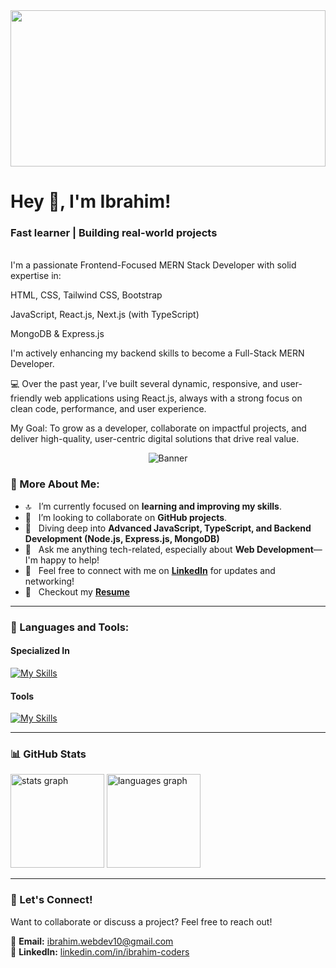  <img src="https://i.ibb.co/4wVHwmBz/Add-a-heading.png" width="100%" height="250" />

<h1> Hey 👋, I'm Ibrahim!</h1>

<h3>Fast learner | Building real-world projects</h3>
<br/>
I'm a passionate Frontend-Focused MERN Stack Developer with solid expertise in:

HTML, CSS, Tailwind CSS, Bootstrap

JavaScript, React.js, Next.js (with TypeScript)

MongoDB & Express.js

I'm actively enhancing my backend skills to become a Full-Stack MERN Developer.

💻 Over the past year, I’ve built several dynamic, responsive, and user-friendly web applications using React.js, always with a strong focus on clean code, performance, and user experience.

My Goal: To grow as a developer, collaborate on impactful projects, and deliver high-quality, user-centric digital solutions that drive real value.

<p align="center">
  <img src="https://github.com/Purnendu-sarkar/Purnendu-sarkar/blob/main/gif.gif" alt="Banner" style="max-width: 100%; height: auto;">
</p>
  
### 🤞 More About Me:

- 🔝 &nbsp; I’m currently focused on **learning and improving my skills**.
- 🤝 &nbsp; I’m looking to collaborate on **GitHub projects**.
- 🌱 &nbsp; Diving deep into  **Advanced JavaScript, TypeScript, and Backend Development (Node.js, Express.js, MongoDB)** 
- 💬 &nbsp; Ask me anything tech-related, especially about **Web Development**—I'm happy to help!
- 📧 &nbsp; Feel free to connect with me on **[LinkedIn](https://www.linkedin.com/in/ibrahim-coders/)** for updates and networking!
- 📝 &nbsp; Checkout my **[Resume](https://drive.google.com/file/d/14i3h2jE2WtUvDD2_7kDQeZDRRnGG5hJr/view?usp=sharing)** 

---

### 🌟 Languages and Tools:

#### Specialized In
[![My Skills](https://skillicons.dev/icons?i=js,react,nextjs,firebase,nodejs,expressjs,mongodb,tailwind,html,css,bootstrap)](https://mohitya.dev/tools)

#### Tools
[![My Skills](https://skillicons.dev/icons?i=vscode,git,firebase,figma,github,vercel,netlify)](https://mohitya.dev/tools)

---

### 📊 GitHub Stats

<div align="left">
  <img src="https://github-readme-stats.vercel.app/api?username=ibrahim-coders&hide_title=false&hide_rank=false&show_icons=true&include_all_commits=true&count_private=true&disable_animations=false&theme=dracula&locale=en&hide_border=false" height="150" alt="stats graph" />
  <img src="https://github-readme-stats.vercel.app/api/top-langs?username=ibrahim-coders&locale=en&hide_title=false&layout=compact&card_width=320&langs_count=5&theme=dracula&hide_border=false" height="150" alt="languages graph" />
</div>

---

### 📢 Let's Connect!
Want to collaborate or discuss a project? Feel free to reach out!

📧 **Email:** [ibrahim.webdev10@gmail.com](mailto:ibrahim.webdev10@gmail.com)  
💌 **LinkedIn:** [linkedin.com/in/ibrahim-coders](https://www.linkedin.com/in/ibrahim-coders/)  

